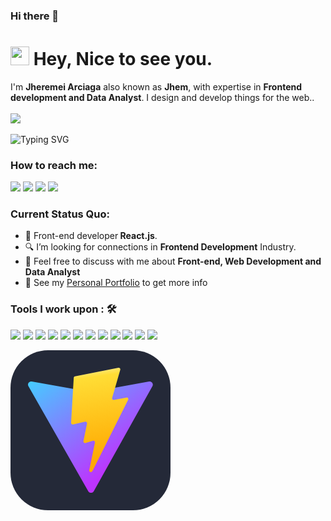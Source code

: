 ### Hi there 👋

<h1><img src="https://emojis.slackmojis.com/emojis/images/1531849430/4246/blob-sunglasses.gif?1531849430" width="30"/> Hey, Nice to see you.</h1>

I'm **Jheremei Arciaga** also known as **Jhem**, with expertise in **Frontend development and Data Analyst**. I design and develop things for the web..<br><br>
<img src="https://camo.githubusercontent.com/d79c5549652f9c7690992eb49571d216a70a480681561cbd93bfbfc77c491e54/68747470733a2f2f696d672e736869656c64732e696f2f62616467652f596f75547562652d4646303030303f7374796c653d666f722d7468652d6261646765266c6f676f3d796f7574756265266c6f676f436f6c6f723d7768697465"></a><img><br><br>
![Typing SVG](https://readme-typing-svg.herokuapp.com?color=%2349F707&lines=I'm+Jheremei+Arciaga%2C+23+years+old;Front-end+Developer;Data+Analyst)


### How to reach me: 
<a href="mailto: limpinjeremy@gmail.com">
<img src="https://img.shields.io/badge/-limpinjeremy@gmail.com-7B83EB?&style=for-the-badge&logo=Microsoft-outlook&logoColor=white" ></a>  <a  href="https://www.instagram.com/ionictech1/">   <img src="https://img.shields.io/badge/@jeremyarciaga-%23E4405F.svg?&style=for-the-badge&logo=instagram&logoColor=white"></a>  <a href="https://www.linkedin.com/in/jheremeiarciaga/"><img src="https://img.shields.io/badge/jeremyarciaga-%230077B5.svg?&style=for-the-badge&logo=linkedin&logoColor=white" ></a>  <a  href="https://www.jheremeiarciaga.netlify.app/"><img src="https://img.shields.io/badge/jeremy101312.github.io-%2312100E.svg?&style=for-the-badge&logo=safari&logoColor=white"></a>

### Current Status Quo:

- 💼 Front-end developer<strong> React.js</strong>.
- 🔍 I’m looking for connections in <strong>Frontend Development</strong> Industry.
- 💬 Feel free to discuss with me about <strong>Front-end, Web Development and Data Analyst</strong>
- 👀 See my [Personal Portfolio](https://jheremeiarciaga.github.io/My_Portfolio/) to get more info

### Tools I work upon : 🛠

<img src="https://img.shields.io/badge/html5-%23E34F26.svg?style=for-the-badge&logo=html5&logoColor=white">   <img src="https://img.shields.io/badge/css3%20-%2314354C.svg?&style=for-the-badge&logo=css3&logoColor=white">   <img src="https://img.shields.io/badge/javascript%20-%23323330.svg?&style=for-the-badge&logo=javascript&logoColor=%23F7DF1E"> <img src="https://img.shields.io/badge/PHP%20-%23777BB4.svg?&style=for-the-badge&logo=php&logoColor=white">   <img src="https://img.shields.io/badge/react-%2320232a.svg?style=for-the-badge&logo=react&logoColor=%2361DAFB">  <img src="https://img.shields.io/badge/node.js%20-%23008CC1.svg?&style=for-the-badge&logo=node.js&logoColor=white"> <img src="https://img.shields.io/badge/mongodb%20-%2347A248svg?&style=for-the-badge&logo=mongodb&logoColor=white"> <img src="https://img.shields.io/badge/git%20-%23F05032.svg?&style=for-the-badge&logo=git&logoColor=white"/> <img src="http://img.shields.io/badge/-VS%20Code-000000?style=for-the-badge&logo=Visual-studio-code&logoColor=blue"> <img src="https://img.shields.io/badge/bootstrap-%23563D7C.svg?style=for-the-badge&logo=bootstrap&logoColor=white"> <img src="https://img.shields.io/badge/Canva-%2300C4CC.svg?style=for-the-badge&logo=Canva&logoColor=white"> <img src="https://img.shields.io/badge/figma-%23F24E1E.svg?style=for-the-badge&logo=figma&logoColor=white"> 

<svg width="256" height="256" viewBox="0 0 256 256" fill="none" xmlns="http://www.w3.org/2000/svg">
<rect width="256" height="256" rx="60" fill="#242938"/>
<path d="M227.088 57.6016L133.256 225.389C131.318 228.854 126.341 228.874 124.375 225.427L28.6823 57.6177C26.54 53.861 29.7524 49.3105 34.0096 50.0715L127.942 66.8613C128.541 66.9684 129.155 66.9674 129.754 66.8582L221.722 50.0955C225.965 49.3222 229.192 53.8374 227.088 57.6016Z" fill="url(#paint0_linear_307_179)"/>
<path d="M172.687 28.0492L103.249 41.6554C102.107 41.879 101.262 42.8462 101.194 44.007L96.9221 116.148C96.8216 117.847 98.3821 119.166 100.04 118.783L119.373 114.322C121.182 113.905 122.816 115.498 122.445 117.317L116.701 145.443C116.314 147.336 118.092 148.954 119.94 148.393L131.881 144.765C133.732 144.203 135.511 145.826 135.119 147.721L125.991 191.9C125.42 194.664 129.096 196.171 130.629 193.801L131.653 192.219L188.235 79.2992C189.183 77.4085 187.549 75.2526 185.472 75.6534L165.573 79.494C163.703 79.8545 162.112 78.113 162.639 76.2834L175.628 31.2582C176.156 29.4255 174.559 27.6825 172.687 28.0492Z" fill="url(#paint1_linear_307_179)"/>
<defs>
<linearGradient id="paint0_linear_307_179" x1="26.3459" y1="44.075" x2="143.127" y2="202.673" gradientUnits="userSpaceOnUse">
<stop stop-color="#41D1FF"/>
<stop offset="1" stop-color="#BD34FE"/>
</linearGradient>
<linearGradient id="paint1_linear_307_179" x1="122.551" y1="31.7433" x2="143.676" y2="176.66" gradientUnits="userSpaceOnUse">
<stop stop-color="#FFEA83"/>
<stop offset="0.0833333" stop-color="#FFDD35"/>
<stop offset="1" stop-color="#FFA800"/>
</linearGradient>
</defs>
</svg>

